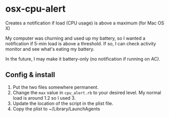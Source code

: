# osx-cpu-alert
Creates a notification if load (CPU usage) is above a maximum (for Mac OS X)

My computer was churning and used up my battery, so I wanted a notification if 5-min load is above a threshold. If so, I can check activity monitor and see what's eating my battery.

In the future, I may make it battery-only (no notification if running on AC).

## Config & install
1. Put the two files somewhere permanent.
2. Change the `max` value in `cpu_alert.rb` to your desired level. My normal load is around 1.2 so I used 3.
3. Update the location of the script in the plist file.
4. Copy the plist to ~/Library/LaunchAgents

